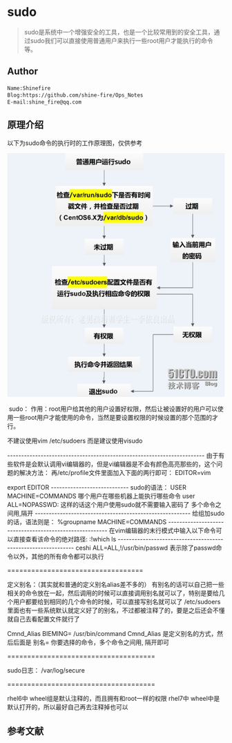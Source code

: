 # sudo

> sudo是系统中一个增强安全的工具，也是一个比较常用到的安全工具，通过sudo我们可以直接使用普通用户来执行一些root用户才能执行的命令等。

## Author

```
Name:Shinefire
Blog:https://github.com/shine-fire/Ops_Notes
E-mail:shine_fire@qq.com
```



## 原理介绍

以下为sudo命令的执行时的工作原理图，仅供参考

![](sudo.assets/wKioL1M6bkbCEMkwAAG4AtoubNI249.jpg)

​         sudo：
作用：root用户给其他的用户设置好权限，然后让被设置好的用户可以使用一些root用户才能使用的命令，当然是要设置权限的时候设置的那个范围的才行。

不建议使用vim /etc/sudoers
而是建议使用visudo

\-----------------------------------------------------------------------
由于有些软件是会默认调用vi编辑器的，但是vi编辑器是不会有颜色高亮那些的，这个问题的解决方法：
再/etc/profile文件里面加入下面的两行即可：
EDITOR=vim

export EDITOR
\----------------------------
sudo的语法：
USER  MACHINE=COMMANDS
哪个用户在哪些机器上能执行哪些命令
user ALL=NOPASSWD:  这样的话这个用户使用sudo就不需要输入密码了
多个命令之间用,隔开
\--------------------------------------------------------
给组加sudo的话，语法则是：
%groupname  MACHINE=COMMANDS
\--------------------------------------------------------
在vim编辑器的末行模式中输入以下命令可以直接查看该命令的绝对路径:
:!which  ls
\--------------------------------------------------------------
ceshi   ALL=ALL,!/usr/bin/passwd
表示除了passwd命令以外，其他的所有命令都可以执行

==================================

定义别名：（其实就和普通的定义别名alias差不多的）
有别名的话可以自己把一些相关的命令放在一起，然后调用的时候可以直接调用别名就可以了，特别是要给几个用户都要给到相同的几个命令的时候，可以直接写别名就可以了
/etc/sudoers 里面也有一些系统默认就定义好了的别名，不过都被注释了的，要是之后还会不懂就自己去看配置文件就行了

Cmnd_Alias  BIEMING= /usr/bin/command
Cmnd_Alias  是定义别名的方式，然后后面是 别名= 你要选择的命令，多个命令之间用, 隔开即可

=====================================

sudo日志：
/var/log/secure  

=====================================

rhel6中  wheel组是默认注释的，而且拥有和root一样的权限
rhel7中  wheel中是默认打开的，所以最好自己再去注释掉也可以



## 参考文献

